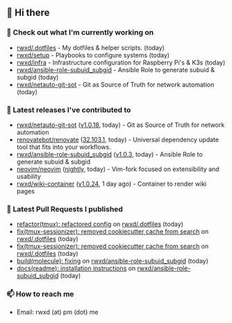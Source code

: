 ## 👋 Hi there

### 👷 Check out what I'm currently working on


- [rwxd/.dotfiles](https://github.com/rwxd/.dotfiles) - My dotfiles &amp; helper scripts. (today)
- [rwxd/setup](https://github.com/rwxd/setup) - Playbooks to configure systems (today)
- [rwxd/infra](https://github.com/rwxd/infra) - Infrastructure configuration for Raspberry Pi&#39;s &amp; K3s (today)
- [rwxd/ansible-role-subuid_subgid](https://github.com/rwxd/ansible-role-subuid_subgid) - Ansible Role to generate subuid &amp; subgid (today)
- [rwxd/netauto-git-sot](https://github.com/rwxd/netauto-git-sot) - Git as Source of Truth for network automation (today)

### 🔭 Latest releases I've contributed to


- [rwxd/netauto-git-sot](https://github.com/rwxd/netauto-git-sot) ([v1.0.18](https://github.com/rwxd/netauto-git-sot/releases/tag/v1.0.18), today) - Git as Source of Truth for network automation
- [renovatebot/renovate](https://github.com/renovatebot/renovate) ([32.103.1](https://github.com/renovatebot/renovate/releases/tag/32.103.1), today) - Universal dependency update tool that fits into your workflows.
- [rwxd/ansible-role-subuid_subgid](https://github.com/rwxd/ansible-role-subuid_subgid) ([v1.0.3](https://github.com/rwxd/ansible-role-subuid_subgid/releases/tag/v1.0.3), today) - Ansible Role to generate subuid &amp; subgid
- [neovim/neovim](https://github.com/neovim/neovim) ([nightly](https://github.com/neovim/neovim/releases/tag/nightly), today) - Vim-fork focused on extensibility and usability
- [rwxd/wiki-container](https://github.com/rwxd/wiki-container) ([v1.0.24](https://github.com/rwxd/wiki-container/releases/tag/v1.0.24), 1 day ago) - Container to render wiki pages

### 🔨 Latest Pull Requests I published


- [refactor(tmux): refactored config](https://github.com/rwxd/.dotfiles/pull/18) on [rwxd/.dotfiles](https://github.com/rwxd/.dotfiles) (today)
- [fix(tmux-sessionizer): removed cookiecutter cache from search](https://github.com/rwxd/.dotfiles/pull/17) on [rwxd/.dotfiles](https://github.com/rwxd/.dotfiles) (today)
- [fix(tmux-sessionizer): removed cookiecutter cache from search](https://github.com/rwxd/.dotfiles/pull/16) on [rwxd/.dotfiles](https://github.com/rwxd/.dotfiles) (today)
- [build(molecule): fixing](https://github.com/rwxd/ansible-role-subuid_subgid/pull/11) on [rwxd/ansible-role-subuid_subgid](https://github.com/rwxd/ansible-role-subuid_subgid) (today)
- [docs(readme): installation instructions](https://github.com/rwxd/ansible-role-subuid_subgid/pull/10) on [rwxd/ansible-role-subuid_subgid](https://github.com/rwxd/ansible-role-subuid_subgid) (today)

### 📫 How to reach me

- Email: rwxd (at) pm (dot) me
